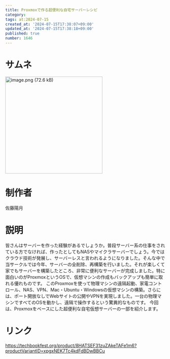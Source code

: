 ```yaml
---
title: Proxmoxで作る超便利な自宅サーバーレシピ
category:
tags: at:2024-07-15
created_at: '2024-07-15T17:38:07+09:00'
updated_at: '2024-07-15T17:38:18+09:00'
published: true
number: 1646
---
```


# サムネ
<img width="306" alt="image.png (72.6 kB)" src="/img/markdown/1646/0c4fc34b-7e67-478e-a649-796b96b8836e.webp">

# 制作者
佐藤陽月

# 説明
皆さんはサーバーを作った経験があるでしょうか。普段サーバー系の仕事をされている方でなければ、作ったとしてもNASやマイクラサーバーでしょう。今ではクラウド技術が発展し、サーバーレスと言われるようになりました。そんな中で当サークルでは今年、サーバーの全削除、再構築を行いました。それが楽しくて家でもサーバーを構築したところ、非常に便利なサーバーが完成しました。特に面白いのがProxmoxというOSで、仮想マシンの作成もバックアップも簡単に取れる優れものです。
このProxmoxを使って物理マシンの遠隔起動、家電コントロール、NAS、VPN、Mac・Ubuntu・Windowsの仮想マシンの構築。さらには、ポート開放なしでWebサイトの公開やVPNを実現しました。一台の物理マシンですべてのOSを動かし、遠隔で操作するという驚異的なものです。
今回は、Proxmoxをベースにした超便利な自宅仮想サーバーの一部を紹介します。

# リンク
https://techbookfest.org/product/8HATSEF31zuZAkeTAFe1m6?productVariantID=xpgxNEK7Tc4kdFdBDwBBCu

